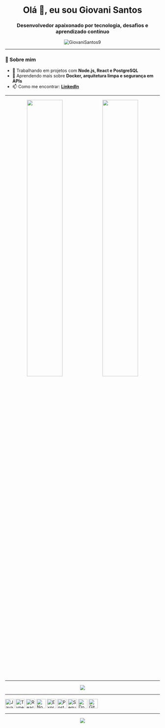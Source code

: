 <h1 align="center">Olá 👋, eu sou Giovani Santos</h1>
<h3 align="center">Desenvolvedor apaixonado por tecnologia, desafios e aprendizado contínuo</h3>

<p align="center">
  <img src="https://komarev.com/ghpvc/?username=GiovaniSantos9&label=Visualiza%C3%A7%C3%B5es%20do%20perfil&color=0e75b6&style=flat" alt="GiovaniSantos9" />
</p>

---

### 🧠 Sobre mim

- 🔭 Trabalhando em projetos com **Node.js, React e PostgreSQL**  
- 🌱 Aprendendo mais sobre **Docker, arquitetura limpa e segurança em APIs**   
- 📫 Como me encontrar: **[LinkedIn](https://www.linkedin.com/in/giovanisantos9/)**  

---


<p align="center">
  <img width="48%" src="https://github-readme-stats.vercel.app/api?username=GiovaniSantos9&show_icons=true&theme=transparent&count_private=true&hide_border=false" />
  <img width="48%" src="https://github-readme-streak-stats.herokuapp.com/?user=GiovaniSantos9&theme=transparent&hide_border=false" />
</p>

---


<p align="center">
  <img src="https://github-readme-stats.vercel.app/api/top-langs/?username=GiovaniSantos9&layout=compact&theme=transparent&hide_border=false" />
</p>

---


<p align="left">
  <img src="https://cdn.jsdelivr.net/gh/devicons/devicon/icons/javascript/javascript-original.svg" height="30" alt="JavaScript" />
  <img src="https://cdn.jsdelivr.net/gh/devicons/devicon/icons/typescript/typescript-original.svg" height="30" alt="TypeScript" />
  <img src="https://cdn.jsdelivr.net/gh/devicons/devicon/icons/react/react-original.svg" height="30" alt="React" />
  <img src="https://cdn.jsdelivr.net/gh/devicons/devicon/icons/nodejs/nodejs-original.svg" height="30" alt="Node.js" />
  <img src="https://cdn.jsdelivr.net/gh/devicons/devicon/icons/express/express-original.svg" height="30" alt="Express" />
  <img src="https://cdn.jsdelivr.net/gh/devicons/devicon/icons/postgresql/postgresql-original.svg" height="30" alt="PostgreSQL" />
  <img src="https://cdn.jsdelivr.net/gh/devicons/devicon/icons/sequelize/sequelize-original.svg" height="30" alt="Sequelize" />
  <img src="https://cdn.jsdelivr.net/gh/devicons/devicon/icons/docker/docker-original.svg" height="30" alt="Docker" />
  <img src="https://cdn.jsdelivr.net/gh/devicons/devicon/icons/git/git-original.svg" height="30" alt="Git" />
</p>

---

<p align="center">
  <img src="https://readme-typing-svg.demolab.com?font=Fira+Code&duration=3000&pause=1000&color=00F7FF&center=true&vCenter=true&width=435&lines=Bem-vindo+ao+meu+GitHub!;Confira+meus+projetos+e+colabora%C3%A7%C3%B5es!+%F0%9F%9A%80" />
</p>